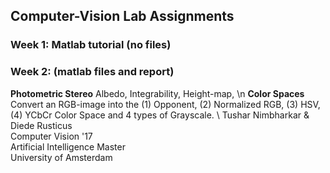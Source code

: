## Computer-Vision Lab Assignments

### Week 1: Matlab tutorial (no files)

### Week 2:  (matlab files and report)
**Photometric Stereo**
Albedo, Integrability, Height-map, 
\n
**Color Spaces**
Convert an RGB-image into the (1) Opponent, (2) Normalized RGB, (3) HSV, (4) YCbCr Color Space and 4 types of Grayscale.
\\
Tushar Nimbharkar & Diede Rusticus<br />
Computer Vision '17<br />
Artificial Intelligence Master<br />
University of Amsterdam
